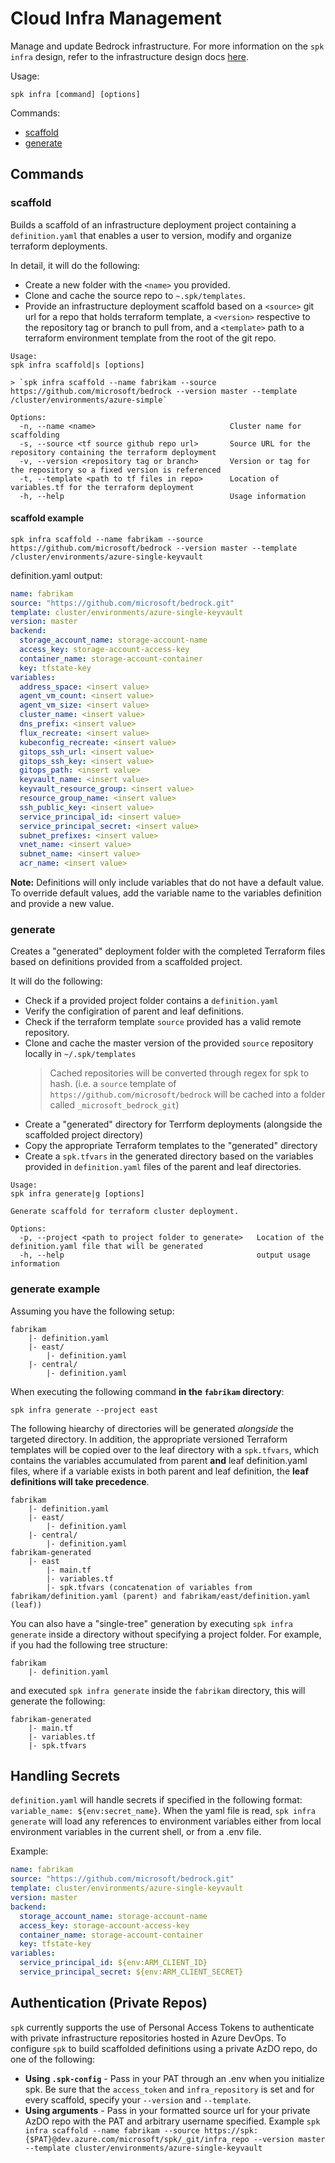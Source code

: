 # Cloud Infra Management

Manage and update Bedrock infrastructure. For more information on the
`spk infra` design, refer to the infrastructure design docs
[here](./infra/README.md).

Usage:

```
spk infra [command] [options]
```

Commands:

- [scaffold](#scaffold)
- [generate](#generate)

## Commands

### scaffold

Builds a scaffold of an infrastructure deployment project containing a
`definition.yaml` that enables a user to version, modify and organize terraform
deployments.

In detail, it will do the following:

- Create a new folder with the `<name>` you provided.
- Clone and cache the source repo to `~.spk/templates`.
- Provide an infrastructure deployment scaffold based on a `<source>` git url
  for a repo that holds terraform template, a `<version>` respective to the
  repository tag or branch to pull from, and a `<template>` path to a terraform
  environment template from the root of the git repo.

```
Usage:
spk infra scaffold|s [options]

> `spk infra scaffold --name fabrikam --source https://github.com/microsoft/bedrock --version master --template /cluster/environments/azure-simple`

Options:
  -n, --name <name>                              Cluster name for scaffolding
  -s, --source <tf source github repo url>       Source URL for the repository containing the terraform deployment
  -v, --version <repository tag or branch>       Version or tag for the repository so a fixed version is referenced
  -t, --template <path to tf files in repo>      Location of variables.tf for the terraform deployment
  -h, --help                                     Usage information
```

#### scaffold example

```
spk infra scaffold --name fabrikam --source https://github.com/microsoft/bedrock --version master --template /cluster/environments/azure-single-keyvault
```

definition.yaml output:

```yaml
name: fabrikam
source: "https://github.com/microsoft/bedrock.git"
template: cluster/environments/azure-single-keyvault
version: master
backend:
  storage_account_name: storage-account-name
  access_key: storage-account-access-key
  container_name: storage-account-container
  key: tfstate-key
variables:
  address_space: <insert value>
  agent_vm_count: <insert value>
  agent_vm_size: <insert value>
  cluster_name: <insert value>
  dns_prefix: <insert value>
  flux_recreate: <insert value>
  kubeconfig_recreate: <insert value>
  gitops_ssh_url: <insert value>
  gitops_ssh_key: <insert value>
  gitops_path: <insert value>
  keyvault_name: <insert value>
  keyvault_resource_group: <insert value>
  resource_group_name: <insert value>
  ssh_public_key: <insert value>
  service_principal_id: <insert value>
  service_principal_secret: <insert value>
  subnet_prefixes: <insert value>
  vnet_name: <insert value>
  subnet_name: <insert value>
  acr_name: <insert value>
```

**Note:** Definitions will only include variables that do not have a default
value. To override default values, add the variable name to the variables
definition and provide a new value.

### generate

Creates a "generated" deployment folder with the completed Terraform files based
on definitions provided from a scaffolded project.

It will do the following:

- Check if a provided project folder contains a `definition.yaml`
- Verify the configiration of parent and leaf definitions.
- Check if the terraform template `source` provided has a valid remote
  repository.
- Clone and cache the master version of the provided `source` repository locally
  in `~/.spk/templates`
  > Cached repositories will be converted through regex for spk to hash. (i.e. a
  > `source` template of `https://github.com/microsoft/bedrock` will be cached
  > into a folder called `_microsoft_bedrock_git`)
- Create a "generated" directory for Terrform deployments (alongside the
  scaffolded project directory)
- Copy the appropriate Terraform templates to the "generated" directory
- Create a `spk.tfvars` in the generated directory based on the variables
  provided in `definition.yaml` files of the parent and leaf directories.

```
Usage:
spk infra generate|g [options]

Generate scaffold for terraform cluster deployment.

Options:
  -p, --project <path to project folder to generate>   Location of the definition.yaml file that will be generated
  -h, --help                                           output usage information
```

### generate example

Assuming you have the following setup:

```
fabrikam
    |- definition.yaml
    |- east/
        |- definition.yaml
    |- central/
        |- definition.yaml
```

When executing the following command **in the `fabrikam` directory**:

```
spk infra generate --project east
```

The following hiearchy of directories will be generated _alongside_ the targeted
directory. In addition, the appropriate versioned Terraform templates will be
copied over to the leaf directory with a `spk.tfvars`, which contains the
variables accumulated from parent **and** leaf definition.yaml files, where if a
variable exists in both parent and leaf definition, the **leaf definitions will
take precedence**.

```
fabrikam
    |- definition.yaml
    |- east/
        |- definition.yaml
    |- central/
        |- definition.yaml
fabrikam-generated
    |- east
        |- main.tf
        |- variables.tf
        |- spk.tfvars (concatenation of variables from fabrikam/definition.yaml (parent) and fabrikam/east/definition.yaml (leaf))
```

You can also have a "single-tree" generation by executing `spk infra generate`
inside a directory without specifying a project folder. For example, if you had
the following tree structure:

```
fabrikam
    |- definition.yaml
```

and executed `spk infra generate` inside the `fabrikam` directory, this will
generate the following:

```
fabrikam-generated
    |- main.tf
    |- variables.tf
    |- spk.tfvars
```

## Handling Secrets

`definition.yaml` will handle secrets if specified in the following format:
`variable_name: ${env:secret_name}`. When the yaml file is read,
`spk infra generate` will load any references to environment variables either
from local environment variables in the current shell, or from a .env file.

Example:

```yaml
name: fabrikam
source: "https://github.com/microsoft/bedrock.git"
template: cluster/environments/azure-single-keyvault
version: master
backend:
  storage_account_name: storage-account-name
  access_key: storage-account-access-key
  container_name: storage-account-container
  key: tfstate-key
variables:
  service_principal_id: ${env:ARM_CLIENT_ID}
  service_principal_secret: ${env:ARM_CLIENT_SECRET}
```

## Authentication (Private Repos)

`spk` currently supports the use of Personal Access Tokens to authenticate with
private infrastructure repositories hosted in Azure DevOps. To configure `spk`
to build scaffolded definitions using a private AzDO repo, do one of the
following:

- **Using `.spk-config`** - Pass in your PAT through an .env when you initialize
  spk. Be sure that the `access_token` and `infra_repository` is set and for
  every scaffold, specify your `--version` and `--template`.
- **Using arguments** - Pass in your formatted source url for your private AzDO
  repo with the PAT and arbitrary username specified. Example
  `spk infra scaffold --name fabrikam --source https://spk:{$PAT}@dev.azure.com/microsoft/spk/_git/infra_repo --version master --template cluster/environments/azure-single-keyvault`
